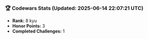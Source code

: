 ### 🏆 Codewars Stats (Updated: 2025-06-14 22:07:21 UTC)

- **Rank:** 8 kyu
- **Honor Points:** 3
- **Completed Challenges:** 1
